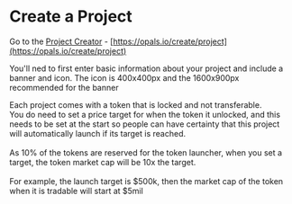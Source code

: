 # Create a Project

Go to the [Project Creator](https://opals.io/create/project) - [https://opals.io/create/project](https://opals.io/create/project)

You'll ned to first enter basic information about your project and include a banner and icon. The icon is 400x400px and the 1600x900px recommended for the banner

Each project comes with a token that is locked and not transferable. \
You do need to set a price target for when the token it unlocked, and this needs to be set at the start so people can have certainty that this project will automatically launch if its target is reached.\
\
As 10% of the tokens are reserved for the token launcher, when you set a target, the token market cap will be 10x the target. \
\
For example, the launch target is $500k, then the market cap of the token when it is tradable will start at $5mil
